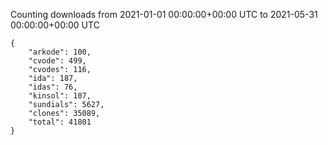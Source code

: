 
Counting downloads from 2021-01-01 00:00:00+00:00 UTC to 2021-05-31 00:00:00+00:00 UTC

```
{
    "arkode": 100,
    "cvode": 499,
    "cvodes": 116,
    "ida": 187,
    "idas": 76,
    "kinsol": 107,
    "sundials": 5627,
    "clones": 35089,
    "total": 41801
}
```

